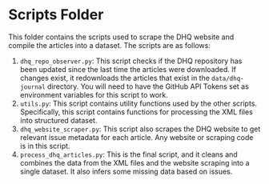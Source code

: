 # Scripts Folder


This folder contains the scripts used to scrape the DHQ website and compile the articles into a dataset. The scripts are as follows:

1. `dhq_repo_observer.py`: This script checks if the DHQ repository has been updated since the last time the articles were downloaded. If changes exist, it redownloads the articles that exist in the `data/dhq-journal` directory. You will need to have the GitHub API Tokens set as environment variables for this script to work.
2. `utils.py`: This script contains utility functions used by the other scripts. Specifically, this script contains functions for processing the XML files into structured dataset.
3. `dhq_website_scraper.py`: This script also scrapes the DHQ website to get relevant issue metadata for each article. Any website or scraping code is in this script.
4. `process_dhq_articles.py`: This is the final script, and it cleans and combines the data from the XML files and the website scraping into a single dataset. It also infers some missing data based on issues.
